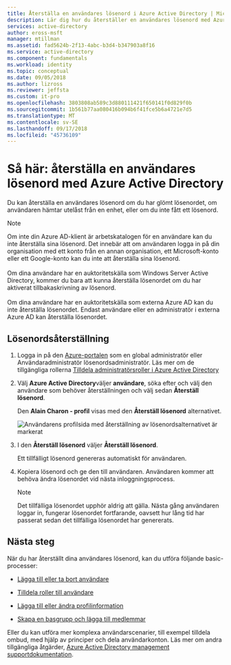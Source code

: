 ```yaml
---
title: Återställa en användares lösenord i Azure Active Directory | Microsoft Docs
description: Lär dig hur du återställer en användares lösenord med Azure Active Directory.
services: active-directory
author: eross-msft
manager: mtillman
ms.assetid: fad5624b-2f13-4abc-b3d4-b347903a8f16
ms.service: active-directory
ms.component: fundamentals
ms.workload: identity
ms.topic: conceptual
ms.date: 09/05/2018
ms.author: lizross
ms.reviewer: jeffsta
ms.custom: it-pro
ms.openlocfilehash: 3803808ab589c3d880111421f650141f0d829f0b
ms.sourcegitcommit: 1b561b77aa080416b094b6f41fce5b6a4721e7d5
ms.translationtype: MT
ms.contentlocale: sv-SE
ms.lasthandoff: 09/17/2018
ms.locfileid: "45736109"
---
```

# <a name="how-to-reset-a-users-password-using-azure-active-directory"></a>Så här: återställa en användares lösenord med Azure Active Directory
Du kan återställa en användares lösenord om du har glömt lösenordet, om användaren hämtar utelåst från en enhet, eller om du inte fått ett lösenord.

>[!Note]
>Om inte din Azure AD-klient är arbetskatalogen för en användare kan du inte återställa sina lösenord. Det innebär att om användaren logga in på din organisation med ett konto från en annan organisation, ett Microsoft-konto eller ett Google-konto kan du inte att återställa sina lösenord.<br><br>Om dina användare har en auktoritetskälla som Windows Server Active Directory, kommer du bara att kunna återställa lösenordet om du har aktiverat tillbakaskrivning av lösenord.<br><br>Om dina användare har en auktoritetskälla som externa Azure AD kan du inte återställa lösenordet. Endast användare eller en administratör i externa Azure AD kan återställa lösenordet.

## <a name="to-reset-a-password"></a>Lösenordsåterställning

1. Logga in på den [Azure-portalen](https://portal.azure.com/) som en global administratör eller Användaradministratör lösenordsadministratör. Läs mer om de tillgängliga rollerna [Tilldela administratörsroller i Azure Active Directory](../users-groups-roles/directory-assign-admin-roles.md#available-roles)

2. Välj **Azure Active Directory**väljer **användare**, söka efter och välj den användare som behöver återställningen och välj sedan **Återställ lösenord**.

    Den **Alain Charon - profil** visas med den **Återställ lösenord** alternativet.

    ![Användarens profilsida med återställning av lösenordsalternativet är markerat](media/active-directory-users-reset-password-azure-portal/user-profile-reset-password-link.png)

3. I den **Återställ lösenord** väljer **Återställ lösenord**.

    Ett tillfälligt lösenord genereras automatiskt för användaren.

4. Kopiera lösenord och ge den till användaren. Användaren kommer att behöva ändra lösenordet vid nästa inloggningsprocess.

    >[!Note]
    >Det tillfälliga lösenordet upphör aldrig att gälla. Nästa gång användaren loggar in, fungerar lösenordet fortfarande, oavsett hur lång tid har passerat sedan det tillfälliga lösenordet har genererats.

## <a name="next-steps"></a>Nästa steg
När du har återställt dina användares lösenord, kan du utföra följande basic-processer:

- [Lägga till eller ta bort användare](add-users-azure-active-directory.md)

- [Tilldela roller till användare](active-directory-users-assign-role-azure-portal.md)

- [Lägga till eller ändra profilinformation](active-directory-users-profile-azure-portal.md)

- [Skapa en basgrupp och lägga till medlemmar](active-directory-groups-create-azure-portal.md)

Eller du kan utföra mer komplexa användarscenarier, till exempel tilldela ombud, med hjälp av principer och dela användarkonton. Läs mer om andra tillgängliga åtgärder, [Azure Active Directory management supportdokumentation](../users-groups-roles/index.yml).
